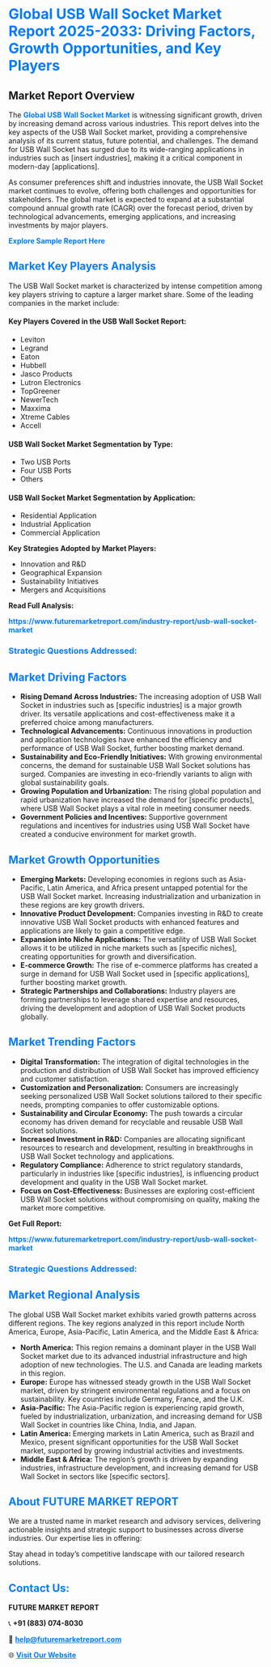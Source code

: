 <h1 style="color: #007BFF;">Global USB Wall Socket Market Report 2025-2033: Driving Factors, Growth Opportunities, and Key Players</h1>

<section id="overview">
<h2>Market Report Overview</h2>
<p>The <a href="https://www.futuremarketreport.com/industry-report/usb-wall-socket-market" style="color: #007BFF; text-decoration: none;"><strong>Global USB Wall Socket Market</strong></a> is witnessing significant growth, driven by increasing demand across various industries. This report delves into the key aspects of the USB Wall Socket market, providing a comprehensive analysis of its current status, future potential, and challenges. The demand for USB Wall Socket has surged due to its wide-ranging applications in industries such as [insert industries], making it a critical component in modern-day [applications].</p>
<p>As consumer preferences shift and industries innovate, the USB Wall Socket market continues to evolve, offering both challenges and opportunities for stakeholders. The global market is expected to expand at a substantial compound annual growth rate (CAGR) over the forecast period, driven by technological advancements, emerging applications, and increasing investments by major players.</p>
</section>

<section id="overview">
<p><a href="https://www.futuremarketreport.com/request-sample/reportId=88963" style="color: #007BFF; text-decoration: none;"><strong>Explore Sample Report Here</strong></a></p>
</section>

<section id="key-players">
<h2 style="color: #007BFF;">Market Key Players Analysis</h2>
<p>The USB Wall Socket market is characterized by intense competition among key players striving to capture a larger market share. Some of the leading companies in the market include:</p>
<h4>Key Players Covered in the USB Wall Socket Report:</h4>
<ul><li>Leviton</li><li>Legrand</li><li>Eaton</li><li>Hubbell</li><li>Jasco Products</li><li>Lutron Electronics</li><li>TopGreener</li><li>NewerTech</li><li>Maxxima</li><li>Xtreme Cables</li><li>Accell</li></ul>
<h4>USB Wall Socket Market Segmentation by Type:</h4>
<ul><li>Two USB Ports</li><li>Four USB Ports</li><li>Others</li></ul>

<h4>USB Wall Socket Market Segmentation by Application:</h4>
<ul><li>Residential Application</li><li>Industrial Application</li><li>Commercial Application</li></ul>
<p><strong>Key Strategies Adopted by Market Players:</strong></p>
<ul>
<li>Innovation and R&D</li>
<li>Geographical Expansion</li>
<li>Sustainability Initiatives</li>
<li>Mergers and Acquisitions</li>
</ul>
</section>

<section>
<p><strong>Read Full Analysis: </strong></p><a href="https://www.futuremarketreport.com/industry-report/usb-wall-socket-market" style="color: #007BFF; text-decoration: none;"><strong>https://www.futuremarketreport.com/industry-report/usb-wall-socket-market</strong></a>
<h3 style="color: #007BFF;">Strategic Questions Addressed:</h3>
</section>

<section id="driving-factors">
<h2 style="color: #007BFF;">Market Driving Factors</h2>
<ul>
<li><strong>Rising Demand Across Industries:</strong> The increasing adoption of USB Wall Socket in industries such as [specific industries] is a major growth driver. Its versatile applications and cost-effectiveness make it a preferred choice among manufacturers.</li>
<li><strong>Technological Advancements:</strong> Continuous innovations in production and application technologies have enhanced the efficiency and performance of USB Wall Socket, further boosting market demand.</li>
<li><strong>Sustainability and Eco-Friendly Initiatives:</strong> With growing environmental concerns, the demand for sustainable USB Wall Socket solutions has surged. Companies are investing in eco-friendly variants to align with global sustainability goals.</li>
<li><strong>Growing Population and Urbanization:</strong> The rising global population and rapid urbanization have increased the demand for [specific products], where USB Wall Socket plays a vital role in meeting consumer needs.</li>
<li><strong>Government Policies and Incentives:</strong> Supportive government regulations and incentives for industries using USB Wall Socket have created a conducive environment for market growth.</li>
</ul>
</section>

<section id="growth-opportunities">
<h2 style="color: #007BFF;">Market Growth Opportunities</h2>
<ul>
<li><strong>Emerging Markets:</strong> Developing economies in regions such as Asia-Pacific, Latin America, and Africa present untapped potential for the USB Wall Socket market. Increasing industrialization and urbanization in these regions are key growth drivers.</li>
<li><strong>Innovative Product Development:</strong> Companies investing in R&D to create innovative USB Wall Socket products with enhanced features and applications are likely to gain a competitive edge.</li>
<li><strong>Expansion into Niche Applications:</strong> The versatility of USB Wall Socket allows it to be utilized in niche markets such as [specific niches], creating opportunities for growth and diversification.</li>
<li><strong>E-commerce Growth:</strong> The rise of e-commerce platforms has created a surge in demand for USB Wall Socket used in [specific applications], further boosting market growth.</li>
<li><strong>Strategic Partnerships and Collaborations:</strong> Industry players are forming partnerships to leverage shared expertise and resources, driving the development and adoption of USB Wall Socket products globally.</li>
</ul>
</section>

<section id="trending-factors">
<h2 style="color: #007BFF;">Market Trending Factors</h2>
<ul>
<li><strong>Digital Transformation:</strong> The integration of digital technologies in the production and distribution of USB Wall Socket has improved efficiency and customer satisfaction.</li>
<li><strong>Customization and Personalization:</strong> Consumers are increasingly seeking personalized USB Wall Socket solutions tailored to their specific needs, prompting companies to offer customizable options.</li>
<li><strong>Sustainability and Circular Economy:</strong> The push towards a circular economy has driven demand for recyclable and reusable USB Wall Socket solutions.</li>
<li><strong>Increased Investment in R&D:</strong> Companies are allocating significant resources to research and development, resulting in breakthroughs in USB Wall Socket technology and applications.</li>
<li><strong>Regulatory Compliance:</strong> Adherence to strict regulatory standards, particularly in industries like [specific industries], is influencing product development and quality in the USB Wall Socket market.</li>
<li><strong>Focus on Cost-Effectiveness:</strong> Businesses are exploring cost-efficient USB Wall Socket solutions without compromising on quality, making the market more competitive.</li>
</ul>
</section>

<section>
<p><strong>Get Full Report: </strong></p><a href="https://www.futuremarketreport.com/industry-report/usb-wall-socket-market" style="color: #007BFF; text-decoration: none;"><strong>https://www.futuremarketreport.com/industry-report/usb-wall-socket-market</strong></a>
<h3 style="color: #007BFF;">Strategic Questions Addressed:</h3>
</section>


<section id="regional-analysis">
<h2 style="color: #007BFF;">Market Regional Analysis</h2>
<p>The global USB Wall Socket market exhibits varied growth patterns across different regions. The key regions analyzed in this report include North America, Europe, Asia-Pacific, Latin America, and the Middle East & Africa:</p>
<ul>
<li><strong>North America:</strong> This region remains a dominant player in the USB Wall Socket market due to its advanced industrial infrastructure and high adoption of new technologies. The U.S. and Canada are leading markets in this region.</li>
<li><strong>Europe:</strong> Europe has witnessed steady growth in the USB Wall Socket market, driven by stringent environmental regulations and a focus on sustainability. Key countries include Germany, France, and the U.K.</li>
<li><strong>Asia-Pacific:</strong> The Asia-Pacific region is experiencing rapid growth, fueled by industrialization, urbanization, and increasing demand for USB Wall Socket in countries like China, India, and Japan.</li>
<li><strong>Latin America:</strong> Emerging markets in Latin America, such as Brazil and Mexico, present significant opportunities for the USB Wall Socket market, supported by growing industrial activities and investments.</li>
<li><strong>Middle East & Africa:</strong> The region’s growth is driven by expanding industries, infrastructure development, and increasing demand for USB Wall Socket in sectors like [specific sectors].</li>
</ul>
</section>

<footer>
<h2 style="color: #007BFF;">About FUTURE MARKET REPORT</h2>
<p>We are a trusted name in market research and advisory services, delivering actionable insights and strategic support to businesses across diverse industries. Our expertise lies in offering:</p>

<p>Stay ahead in today’s competitive landscape with our tailored research solutions.</p>

<h2 style="color: #007BFF;">Contact Us:</h2>
<p><strong>FUTURE MARKET REPORT</strong></p>
<p>📞 <strong>+91 (883) 074-8030</strong></p>
<p>📧 <strong><a href="mailto:help@futuremarketreport.com" style="color: #007BFF;">help@futuremarketreport.com</a></strong></p>
<p>🌐 <strong><a href="https://www.futuremarketreport.com/" style="color: #007BFF;">Visit Our Website</a></strong></p>
</footer>